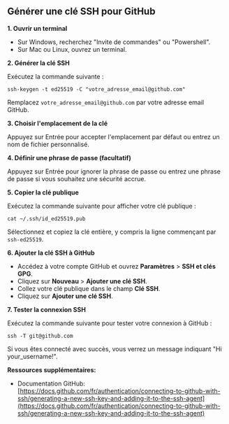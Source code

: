 ## Générer une clé SSH pour GitHub

**1. Ouvrir un terminal**

* Sur Windows, recherchez "Invite de commandes" ou "Powershell".
* Sur Mac ou Linux, ouvrez un terminal.

**2. Générer la clé SSH**

Exécutez la commande suivante :

```
ssh-keygen -t ed25519 -C "votre_adresse_email@github.com"
```

Remplacez `votre_adresse_email@github.com` par votre adresse email GitHub.

**3. Choisir l'emplacement de la clé**

Appuyez sur Entrée pour accepter l'emplacement par défaut ou entrez un nom de fichier personnalisé.

**4. Définir une phrase de passe (facultatif)**

Appuyez sur Entrée pour ignorer la phrase de passe ou entrez une phrase de passe si vous souhaitez une sécurité accrue.

**5. Copier la clé publique**

Exécutez la commande suivante pour afficher votre clé publique :

```
cat ~/.ssh/id_ed25519.pub
```

Sélectionnez et copiez la clé entière, y compris la ligne commençant par `ssh-ed25519`.

**6. Ajouter la clé SSH à GitHub**

* Accédez à votre compte GitHub et ouvrez **Paramètres** > **SSH et clés GPG**.
* Cliquez sur **Nouveau** > **Ajouter une clé SSH**.
* Collez votre clé publique dans le champ **Clé SSH**.
* Cliquez sur **Ajouter une clé SSH**.

**7. Tester la connexion SSH**

Exécutez la commande suivante pour tester votre connexion à GitHub :

```
ssh -T git@github.com
```

Si vous êtes connecté avec succès, vous verrez un message indiquant "Hi your_username!".

**Ressources supplémentaires:**

* Documentation GitHub: [https://docs.github.com/fr/authentication/connecting-to-github-with-ssh/generating-a-new-ssh-key-and-adding-it-to-the-ssh-agent](https://docs.github.com/fr/authentication/connecting-to-github-with-ssh/generating-a-new-ssh-key-and-adding-it-to-the-ssh-agent)
